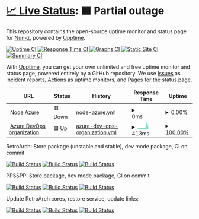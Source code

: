 # [📈 Live Status](https://Nun-z.github.io/NodeAzureUpptime): <!--live status--> **🟧 Partial outage**

This repository contains the open-source uptime monitor and status page for [Nun-z](https://Nun-z.github.io/NodeAzureUpptime), powered by [Upptime](https://github.com/upptime/upptime).

[![Uptime CI](https://github.com/Nun-z/NodeAzureUpptime/workflows/Uptime%20CI/badge.svg)](https://github.com/Nun-z/NodeAzureUpptime/actions?query=workflow%3A%22Uptime+CI%22)
[![Response Time CI](https://github.com/Nun-z/NodeAzureUpptime/workflows/Response%20Time%20CI/badge.svg)](https://github.com/Nun-z/NodeAzureUpptime/actions?query=workflow%3A%22Response+Time+CI%22)
[![Graphs CI](https://github.com/Nun-z/NodeAzureUpptime/workflows/Graphs%20CI/badge.svg)](https://github.com/Nun-z/NodeAzureUpptime/actions?query=workflow%3A%22Graphs+CI%22)
[![Static Site CI](https://github.com/Nun-z/NodeAzureUpptime/workflows/Static%20Site%20CI/badge.svg)](https://github.com/Nun-z/NodeAzureUpptime/actions?query=workflow%3A%22Static+Site+CI%22)
[![Summary CI](https://github.com/Nun-z/NodeAzureUpptime/workflows/Summary%20CI/badge.svg)](https://github.com/Nun-z/NodeAzureUpptime/actions?query=workflow%3A%22Summary+CI%22)

With [Upptime](https://upptime.js.org), you can get your own unlimited and free uptime monitor and status page, powered entirely by a GitHub repository. We use [Issues](https://github.com/Nun-z/NodeAzureUpptime/issues) as incident reports, [Actions](https://github.com/Nun-z/NodeAzureUpptime/actions) as uptime monitors, and [Pages](https://Nun-z.github.io/NodeAzureUpptime) for the status page.

<!--start: status pages-->
<!-- This summary is generated by Upptime (https://github.com/upptime/upptime) -->
<!-- Do not edit this manually, your changes will be overwritten -->
<!-- prettier-ignore -->
| URL | Status | History | Response Time | Uptime |
| --- | ------ | ------- | ------------- | ------ |
| <img alt="" src="https://icons.duckduckgo.com/ip3/azurepipelineconnection.azurewebsites.net.ico" height="13"> [Node Azure](https://azurepipelineconnection.azurewebsites.net/) | 🟥 Down | [node-azure.yml](https://github.com/Nun-z/NodeAzureUpptime/commits/HEAD/history/node-azure.yml) | <details><summary><img alt="Response time graph" src="./graphs/node-azure/response-time-week.png" height="20"> 0ms</summary><br><a href="https://Nun-z.github.io/NodeAzureUpptime/history/node-azure"><img alt="Response time 0" src="https://img.shields.io/endpoint?url=https%3A%2F%2Fraw.githubusercontent.com%2FNun-z%2FNodeAzureUpptime%2FHEAD%2Fapi%2Fnode-azure%2Fresponse-time.json"></a><br><a href="https://Nun-z.github.io/NodeAzureUpptime/history/node-azure"><img alt="24-hour response time 0" src="https://img.shields.io/endpoint?url=https%3A%2F%2Fraw.githubusercontent.com%2FNun-z%2FNodeAzureUpptime%2FHEAD%2Fapi%2Fnode-azure%2Fresponse-time-day.json"></a><br><a href="https://Nun-z.github.io/NodeAzureUpptime/history/node-azure"><img alt="7-day response time 0" src="https://img.shields.io/endpoint?url=https%3A%2F%2Fraw.githubusercontent.com%2FNun-z%2FNodeAzureUpptime%2FHEAD%2Fapi%2Fnode-azure%2Fresponse-time-week.json"></a><br><a href="https://Nun-z.github.io/NodeAzureUpptime/history/node-azure"><img alt="30-day response time 0" src="https://img.shields.io/endpoint?url=https%3A%2F%2Fraw.githubusercontent.com%2FNun-z%2FNodeAzureUpptime%2FHEAD%2Fapi%2Fnode-azure%2Fresponse-time-month.json"></a><br><a href="https://Nun-z.github.io/NodeAzureUpptime/history/node-azure"><img alt="1-year response time 0" src="https://img.shields.io/endpoint?url=https%3A%2F%2Fraw.githubusercontent.com%2FNun-z%2FNodeAzureUpptime%2FHEAD%2Fapi%2Fnode-azure%2Fresponse-time-year.json"></a></details> | <details><summary><a href="https://Nun-z.github.io/NodeAzureUpptime/history/node-azure">0.00%</a></summary><a href="https://Nun-z.github.io/NodeAzureUpptime/history/node-azure"><img alt="All-time uptime 5.60%" src="https://img.shields.io/endpoint?url=https%3A%2F%2Fraw.githubusercontent.com%2FNun-z%2FNodeAzureUpptime%2FHEAD%2Fapi%2Fnode-azure%2Fuptime.json"></a><br><a href="https://Nun-z.github.io/NodeAzureUpptime/history/node-azure"><img alt="24-hour uptime 0.00%" src="https://img.shields.io/endpoint?url=https%3A%2F%2Fraw.githubusercontent.com%2FNun-z%2FNodeAzureUpptime%2FHEAD%2Fapi%2Fnode-azure%2Fuptime-day.json"></a><br><a href="https://Nun-z.github.io/NodeAzureUpptime/history/node-azure"><img alt="7-day uptime 0.00%" src="https://img.shields.io/endpoint?url=https%3A%2F%2Fraw.githubusercontent.com%2FNun-z%2FNodeAzureUpptime%2FHEAD%2Fapi%2Fnode-azure%2Fuptime-week.json"></a><br><a href="https://Nun-z.github.io/NodeAzureUpptime/history/node-azure"><img alt="30-day uptime 0.00%" src="https://img.shields.io/endpoint?url=https%3A%2F%2Fraw.githubusercontent.com%2FNun-z%2FNodeAzureUpptime%2FHEAD%2Fapi%2Fnode-azure%2Fuptime-month.json"></a><br><a href="https://Nun-z.github.io/NodeAzureUpptime/history/node-azure"><img alt="1-year uptime 0.00%" src="https://img.shields.io/endpoint?url=https%3A%2F%2Fraw.githubusercontent.com%2FNun-z%2FNodeAzureUpptime%2FHEAD%2Fapi%2Fnode-azure%2Fuptime-year.json"></a></details>
| <img alt="" src="https://icons.duckduckgo.com/ip3/dev.azure.com.ico" height="13"> [Azure DevOps organization](https://dev.azure.com/Nun-z) | 🟩 Up | [azure-dev-ops-organization.yml](https://github.com/Nun-z/NodeAzureUpptime/commits/HEAD/history/azure-dev-ops-organization.yml) | <details><summary><img alt="Response time graph" src="./graphs/azure-dev-ops-organization/response-time-week.png" height="20"> 413ms</summary><br><a href="https://Nun-z.github.io/NodeAzureUpptime/history/azure-dev-ops-organization"><img alt="Response time 361" src="https://img.shields.io/endpoint?url=https%3A%2F%2Fraw.githubusercontent.com%2FNun-z%2FNodeAzureUpptime%2FHEAD%2Fapi%2Fazure-dev-ops-organization%2Fresponse-time.json"></a><br><a href="https://Nun-z.github.io/NodeAzureUpptime/history/azure-dev-ops-organization"><img alt="24-hour response time 332" src="https://img.shields.io/endpoint?url=https%3A%2F%2Fraw.githubusercontent.com%2FNun-z%2FNodeAzureUpptime%2FHEAD%2Fapi%2Fazure-dev-ops-organization%2Fresponse-time-day.json"></a><br><a href="https://Nun-z.github.io/NodeAzureUpptime/history/azure-dev-ops-organization"><img alt="7-day response time 413" src="https://img.shields.io/endpoint?url=https%3A%2F%2Fraw.githubusercontent.com%2FNun-z%2FNodeAzureUpptime%2FHEAD%2Fapi%2Fazure-dev-ops-organization%2Fresponse-time-week.json"></a><br><a href="https://Nun-z.github.io/NodeAzureUpptime/history/azure-dev-ops-organization"><img alt="30-day response time 324" src="https://img.shields.io/endpoint?url=https%3A%2F%2Fraw.githubusercontent.com%2FNun-z%2FNodeAzureUpptime%2FHEAD%2Fapi%2Fazure-dev-ops-organization%2Fresponse-time-month.json"></a><br><a href="https://Nun-z.github.io/NodeAzureUpptime/history/azure-dev-ops-organization"><img alt="1-year response time 357" src="https://img.shields.io/endpoint?url=https%3A%2F%2Fraw.githubusercontent.com%2FNun-z%2FNodeAzureUpptime%2FHEAD%2Fapi%2Fazure-dev-ops-organization%2Fresponse-time-year.json"></a></details> | <details><summary><a href="https://Nun-z.github.io/NodeAzureUpptime/history/azure-dev-ops-organization">100.00%</a></summary><a href="https://Nun-z.github.io/NodeAzureUpptime/history/azure-dev-ops-organization"><img alt="All-time uptime 100.00%" src="https://img.shields.io/endpoint?url=https%3A%2F%2Fraw.githubusercontent.com%2FNun-z%2FNodeAzureUpptime%2FHEAD%2Fapi%2Fazure-dev-ops-organization%2Fuptime.json"></a><br><a href="https://Nun-z.github.io/NodeAzureUpptime/history/azure-dev-ops-organization"><img alt="24-hour uptime 100.00%" src="https://img.shields.io/endpoint?url=https%3A%2F%2Fraw.githubusercontent.com%2FNun-z%2FNodeAzureUpptime%2FHEAD%2Fapi%2Fazure-dev-ops-organization%2Fuptime-day.json"></a><br><a href="https://Nun-z.github.io/NodeAzureUpptime/history/azure-dev-ops-organization"><img alt="7-day uptime 100.00%" src="https://img.shields.io/endpoint?url=https%3A%2F%2Fraw.githubusercontent.com%2FNun-z%2FNodeAzureUpptime%2FHEAD%2Fapi%2Fazure-dev-ops-organization%2Fuptime-week.json"></a><br><a href="https://Nun-z.github.io/NodeAzureUpptime/history/azure-dev-ops-organization"><img alt="30-day uptime 100.00%" src="https://img.shields.io/endpoint?url=https%3A%2F%2Fraw.githubusercontent.com%2FNun-z%2FNodeAzureUpptime%2FHEAD%2Fapi%2Fazure-dev-ops-organization%2Fuptime-month.json"></a><br><a href="https://Nun-z.github.io/NodeAzureUpptime/history/azure-dev-ops-organization"><img alt="1-year uptime 100.00%" src="https://img.shields.io/endpoint?url=https%3A%2F%2Fraw.githubusercontent.com%2FNun-z%2FNodeAzureUpptime%2FHEAD%2Fapi%2Fazure-dev-ops-organization%2Fuptime-year.json"></a></details>

<!--end: status pages-->

RetroArch: Store package (unstable and stable), dev mode package, CI on commit

[![Build Status](https://dev.azure.com/Nun-z/RA%20Generate%20Store%20Package/_apis/build/status/RA%20Generate%20Store%20Package?branchName=main)](https://dev.azure.com/Nun-z/RA%20Generate%20Store%20Package/_build/latest?definitionId=14&branchName=main)
[![Build Status](https://dev.azure.com/Nun-z/Generate%20Packages/_apis/build/status/RA%20Dev%20Package?branchName=main)](https://dev.azure.com/Nun-z/Generate%20Packages/_build/latest?definitionId=55&branchName=main)
[![Build Status](https://dev.azure.com/Nun-z/Generate%20Packages/_apis/build/status/Nun-z.RetroArch?branchName=master)](https://dev.azure.com/Nun-z/Generate%20Packages/_build/latest?definitionId=60&branchName=master)

PPSSPP: Store package, dev mode package, CI on commit

[![Build Status](https://dev.azure.com/Nun-z/Generate%20Packages/_apis/build/status/PPSSPP%20Store%20Package?branchName=main)](https://dev.azure.com/Nun-z/Generate%20Packages/_build/latest?definitionId=53&branchName=main)
[![Build Status](https://dev.azure.com/Nun-z/Generate%20Packages/_apis/build/status/PPSSPP%20Dev%20Package?branchName=main)](https://dev.azure.com/Nun-z/Generate%20Packages/_build/latest?definitionId=54&branchName=main)
[![Build Status](https://dev.azure.com/Nun-z/PPSSPP%20CI/_apis/build/status/Nun-z.ppsspp?branchName=master)](https://dev.azure.com/Nun-z/PPSSPP%20CI/_build/latest?definitionId=23&branchName=master)

Update RetroArch cores, restore service, update links:

[![Build Status](https://dev.azure.com/Nun-z/Generate%20Packages/_apis/build/status/RA%20Get%20New%20DLLs?branchName=main)](https://dev.azure.com/Nun-z/Generate%20Packages/_build/latest?definitionId=57&branchName=main)
[![Build Status](https://dev.azure.com/Nun-z/Generate%20Packages/_apis/build/status/Restore%20Service?branchName=main)](https://dev.azure.com/Nun-z/Generate%20Packages/_build/latest?definitionId=61&branchName=main)
[![Build Status](https://dev.azure.com/Nun-z/Update%20Site/_apis/build/status/Update%20Site?branchName=main)](https://dev.azure.com/Nun-z/Update%20Site/_build/latest?definitionId=63&branchName=main)

